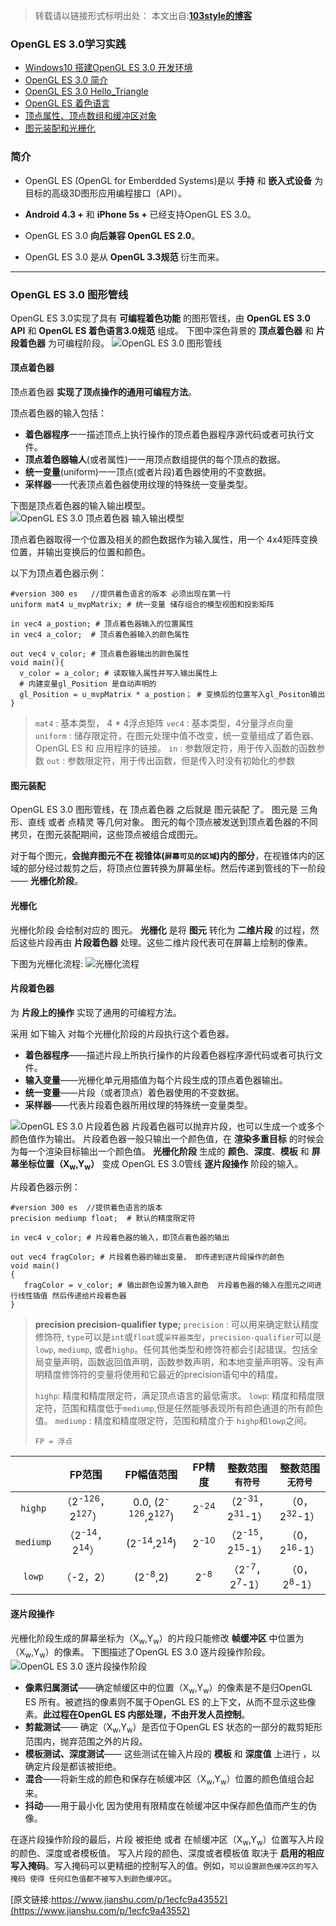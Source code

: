 >转载请以链接形式标明出处： 
本文出自:[**103style的博客**](http://blog.csdn.net/lxk_1993) 

### OpenGL ES 3.0学习实践
* [Windows10 搭建OpenGL ES 3.0 开发环境](https://blog.csdn.net/lxk_1993/article/details/88921872)
* [OpenGL ES 3.0 简介](https://blog.csdn.net/lxk_1993/article/details/88927836)
* [OpenGL ES 3.0  Hello_Triangle](https://blog.csdn.net/lxk_1993/article/details/88982974)
* [OpenGL ES 着色语言](https://blog.csdn.net/lxk_1993/article/details/89046177)
* [顶点属性、顶点数组和缓冲区对象](https://blog.csdn.net/lxk_1993/article/details/89065284)
* [图元装配和光栅化](https://blog.csdn.net/lxk_1993/article/details/89365282)


### 简介
* OpenGL ES (OpenGL for Emberdded Systems)是以 **手持** 和 **嵌入式设备** 为目标的高级3D图形应用编程接口（API）。

* **Android 4.3 +** 和 **iPhone 5s +** 已经支持OpenGL ES 3.0。
* OpenGL ES 3.0 **向后兼容 OpenGL ES 2.0**。
* OpenGL ES 3.0 是从 **OpenGL 3.3规范** 衍生而来。
---
### OpenGL ES 3.0 图形管线
OpenGL ES 3.0实现了具有 **可编程着色功能** 的图形管线，由 **OpenGL ES 3.0 API** 和 **OpenGL ES 着色语言3.0规范** 组成。 
下图中深色背景的 **顶点着色器** 和 **片段着色器** 为可编程阶段。
![OpenGL ES 3.0 图形管线](https://upload-images.jianshu.io/upload_images/1709375-9ec27c71b7294d3d.png?imageMogr2/auto-orient/strip%7CimageView2/2/w/1240)

#### 顶点着色器

顶点着色器 **实现了顶点操作的通用可编程方法**。  

顶点着色器的输入包括：
  * **着色器程序**一一描述顶点上执行操作的顶点着色器程序源代码或者可执行文件。
  * **顶点着色器输人**(或者属性)一一用顶点数组提供的每个顶点的数据。
  * **统一变量**(uniform)一一顶点(或者片段)着色器使用的不变数据。
  * **采样器**一一代表顶点着色器使用纹理的特殊统一变量类型。
    
 下图是顶点着色器的输入输出模型。
   ![OpenGL ES 3.0 顶点着色器 输入输出模型](https://upload-images.jianshu.io/upload_images/1709375-75dabf78031057d9.png?imageMogr2/auto-orient/strip%7CimageView2/2/w/1240)

顶点着色器取得一个位置及相关的颜色数据作为输入属性，用一个 4x4矩阵变换位置，并输出变换后的位置和颜色。 

以下为顶点着色器示例：
```
#version 300 es   //提供着色语言的版本 必须出现在第一行
uniform mat4 u_mvpMatrix; # 统一变量 储存组合的模型视图和投影矩阵

in vec4 a_postion; # 顶点着色器输入的位置属性
in vec4 a_color;  # 顶点着色器输入的颜色属性

out vec4 v_color; # 顶点着色器输出的颜色属性
void main(){
  v_color = a_color; # 读取输入属性并写入输出属性上
  # 内建变量gl_Position 是自动声明的
  gl_Position = u_mvpMatrix * a_postion； # 变换后的位置写入gl_Positon输出
}
```
>`mat4` : 基本类型，  4 * 4浮点矩阵
`vec4` : 基本类型，4分量浮点向量
`uniform` : 储存限定符，在图元处理中值不改变，统一变量组成了着色器、OpenGL ES 和 应用程序的链接。
`in` : 参数限定符，用于传入函数的函数参数
`out` : 参数限定符，用于传出函数，但是传入时没有初始化的参数

#### 图元装配
OpenGL ES 3.0 图形管线，在 顶点着色器 之后就是 图元装配 了。
图元是 三角形、直线 或者 点精灵 等几何对象。
图元的每个顶点被发送到顶点着色器的不同拷贝，在图元装配期间，这些顶点被组合成图元。

对于每个图元，**会抛弃图元不在 视锥体(`屏幕可见的区域`)内的部分**，在视锥体内的区域的部分经过裁剪之后，将顶点位置转换为屏幕坐标。然后传递到管线的下一阶段 —— **光栅化阶段**。

#### 光栅化
光栅化阶段 会绘制对应的 图元。
**光栅化** 是将 **图元** 转化为 **二维片段** 的过程，然后这些片段再由 **片段着色器** 处理。这些二维片段代表可在屏幕上绘制的像素。

下图为光栅化流程:
![光栅化流程](https://upload-images.jianshu.io/upload_images/1709375-36a83e860fbaa825.png?imageMogr2/auto-orient/strip%7CimageView2/2/w/1240)

#### 片段着色器
为 **片段上的操作** 实现了通用的可编程方法。

采用 如下输入 对每个光栅化阶段的片段执行这个着色器。    
  * **着色器程序**——描述片段上所执行操作的片段着色器程序源代码或者可执行文件。
  * **输入变量**——光栅化单元用插值为每个片段生成的顶点着色器输出。
  * **统一变量**——片段（或者顶点）着色器使用的不变数据。
  * **采样器**——代表片段着色器所用纹理的特殊统一变量类型。

  ![OpenGL ES 3.0 片段着色器](https://upload-images.jianshu.io/upload_images/1709375-22383bd014af2270.png?imageMogr2/auto-orient/strip%7CimageView2/2/w/1240)
 片段着色器可以抛弃片段，也可以生成一个或多个颜色值作为输出。
 片段着色器一般只输出一个颜色值，在 **渲染多重目标** 的时候会为每一个渲染目标输出一个颜色值。
 **光栅化阶段** 生成的 **颜色**、**深度**、**模板** 和 **屏幕坐标位置（X<sub>w</sub>,Y<sub>w</sub>）** 变成 OpenGL ES 3.0管线 **逐片段操作** 阶段的输入。

 片段着色器示例：
   ```
   #version 300 es  //提供着色语言的版本 
   precision mediump float;  # 默认的精度限定符

   in vec4 v_color; # 片段着色器的输入，即顶点着色器的输出
    
   out vec4 fragColor; # 片段着色器的输出变量， 即传递到逐片段操作的颜色
   void main()
   {
      fragColor = v_color; # 输出颜色设置为输入颜色  片段着色器的输入在图元之间进行线性插值 然后传递给片段着色器
   }
   ```
> **precision precision-qualifier type;**
`precision` : 可以用来确定默认精度修饰符, `type`可以是`int`或`float`或`采样器类型`，`precision-qualifier`可以是`lowp`, `mediump`, 或者`highp`。任何其他类型和修饰符都会引起错误。包括全局变量声明，函数返回值声明，函数参数声明，和本地变量声明等。没有声明精度修饰符的变量将使用和它最近的precision语句中的精度。
>
>`highp`:  精度和精度限定符，满足顶点语言的最低需求。
`lowp`: 精度和精度限定符，范围和精度低于`mediump`,但是任然能够表现所有颜色通道的所有颜色值。
`mediump` : 精度和精度限定符，范围和精度介于 `highp`和`lowp`之间。
>
>`FP = 浮点`

|| FP范围 | FP幅值范围 | FP精度 |整数范围 `有符号`|整数范围 `无符号`|
|:------:|:------:|:------:|:------:|:------:|:------:|
|`highp` | （2<sup>-126</sup>，2<sup>127</sup>）| 0.0, (2<sup>-126</sup>,2<sup>127</sup>)|2<sup>-24</sup>| （2<sup>-31</sup>，2<sup>31</sup>-1）|（0，2<sup>32</sup>-1）
| `mediump` | （2<sup>-14</sup>，2<sup>14</sup>） | (2<sup>-14</sup>,2<sup>14</sup>) |2<sup>-10</sup>|（2<sup>-15</sup>，2<sup>15</sup>-1）|（0，2<sup>16</sup>-1）
| `lowp` | （-2，2） | (2<sup>-8</sup>,2) | 2<sup>-8</sup>|（2<sup>-7</sup>，2<sup>7</sup>-1）|（0，2<sup>8</sup>-1）

#### 逐片段操作
  光栅化阶段生成的屏幕坐标为（X<sub>w</sub>,Y<sub>w</sub>）的片段只能修改 **帧缓冲区** 中位置为（X<sub>w</sub>,Y<sub>w</sub>）的像素。
  下图描述了OpenGL ES 3.0 逐片段操作阶段。
  ![OpenGL ES 3.0 逐片段操作阶段](https://upload-images.jianshu.io/upload_images/1709375-7dd8bdfacc07b410.png?imageMogr2/auto-orient/strip%7CimageView2/2/w/1240)  
* **像素归属测试**——确定帧缓区中的位置（X<sub>w</sub>,Y<sub>w</sub>）的像素是不是归OpenGL ES 所有。被遮挡的像素则不属于OpenGL ES 的上下文，从而不显示这些像素。**此过程在OpenGL ES 内部处理，不由开发人员控制**。
* **剪裁测试**—— 确定（X<sub>w</sub>,Y<sub>w</sub>）是否位于OpenGL ES 状态的一部分的裁剪矩形范围内，抛弃范围之外的片段。
* **模板测试、深度测试**—— 这些测试在输入片段的 **模板** 和 **深度值** 上进行 ，以确定片段是都该被拒绝。
* **混合**——将新生成的颜色和保存在帧缓冲区（X<sub>w</sub>,Y<sub>w</sub>）位置的颜色值组合起来。
* **抖动**——用于最小化 因为使用有限精度在帧缓冲区中保存颜色值而产生的伪像。

在逐片段操作阶段的最后，片段 被拒绝 或者   在帧缓冲区（X<sub>w</sub>,Y<sub>w</sub>）位置写入片段的颜色、深度或者模板值。
写入片段的颜色、深度或者模板值 取决于 **启用的相应写入掩码**。写入掩码可以更精细的控制写入的值。例如，`可以设置颜色缓冲区的写入掩码 使得 任何红色值都不被写入到颜色缓冲区`。

[原文链接:https://www.jianshu.com/p/1ecfc9a43552](https://www.jianshu.com/p/1ecfc9a43552)
